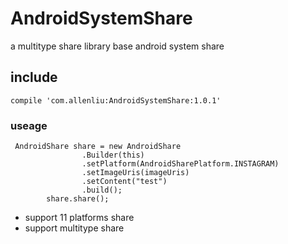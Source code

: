 # AndroidSystemShare
a multitype share library base android system share
## include
```
compile 'com.allenliu:AndroidSystemShare:1.0.1'
```
### useage
```
 AndroidShare share = new AndroidShare
                .Builder(this)
                .setPlatform(AndroidSharePlatform.INSTAGRAM)
                .setImageUris(imageUris)
                .setContent("test")
                .build();
        share.share();
```
- support 11 platforms share
- support multitype share